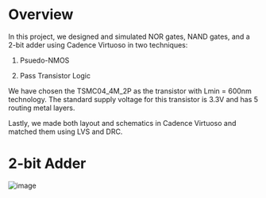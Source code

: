 # Overview
In this project, we designed and simulated NOR gates, NAND gates, and a 2-bit adder using Cadence Virtuoso in two techniques:

1. Psuedo-NMOS

2. Pass Transistor Logic

We have chosen the TSMC04_4M_2P as the transistor with Lmin = 600nm technology. The standard supply voltage for this transistor is 3.3V and has 5 routing metal layers.

Lastly, we made both layout and schematics in Cadence Virtuoso and matched them using LVS and DRC.
# 2-bit Adder
![image](https://user-images.githubusercontent.com/91927297/190832884-da44f8d9-4bd0-470d-920f-a5d462fe766d.png)

